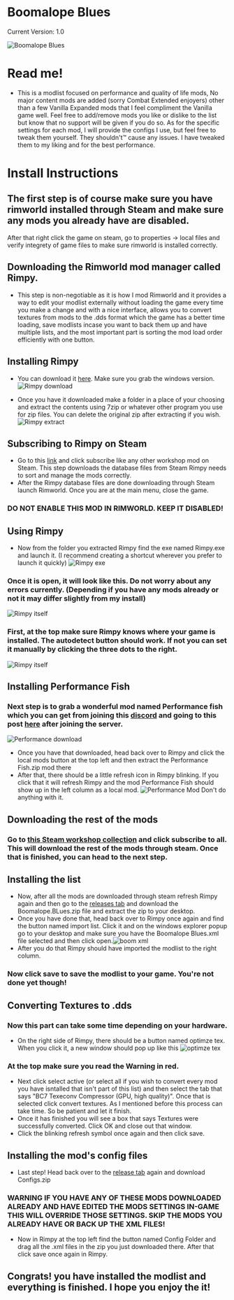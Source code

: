 # Boomalope Blues
Current Version: 1.0

![Boomalope Blues](https://user-images.githubusercontent.com/75699296/226787057-fc0180e7-78bb-4ac9-b6db-7b125cd84b7b.png)

# Read me!
- This is a modlist focused on performance and quality of life mods, No major content mods are added (sorry Combat Extended enjoyers) other than a few Vanilla Expanded mods that I feel compliment the Vanilla game well. Feel free to add/remove mods you like or dislike to the list but know that no support will be given if you do so. As for the specific settings for each mod, I will provide the configs I use, but feel free to tweak them yourself. They shouldn't™ cause any issues. I have tweaked them to my liking and for the best performance.

# Install Instructions
## The first step is of course make sure you have rimworld installed through Steam and make sure any mods you already have are disabled.
After that right click the game on steam, go to properties -> local files and verify integrety of game files to make sure rimworld is installed correctly.

## Downloading the Rimworld mod manager called Rimpy. 
- This step is non-negotiable as it is how I mod Rimworld and it provides a way to edit your modlist externally without loading the game every time you make a change and with a nice interface, allows you to convert textures from mods to the .dds format which the game has a better time loading, save modlists incase you want to back them up and have multiple lists, and the most important part is sorting the mod load order efficiently with one button.

## Installing Rimpy
- You can download it [here](https://github.com/rimpy-custom/RimPy/releases/download/1.2.6.28/RimPy_Windows.zip). Make sure you grab the windows version.
![Rimpy download](https://user-images.githubusercontent.com/75699296/226817452-48b1deb1-14ff-405c-a3a5-ce15321bc7da.png)

- Once you have it downloaded make a folder in a place of your choosing and extract the contents using 7zip or whatever other program you use for zip files. You can delete the original zip after extracting if you wish.
![Rimpy extract](https://user-images.githubusercontent.com/75699296/226816889-590cbe12-3d38-4630-85db-f1864b561ab1.png)
## Subscribing to Rimpy on Steam
- Go to this [link](https://steamcommunity.com/sharedfiles/filedetails/?id=1847679158&searchtext=rimpy) and click subscribe like any other workshop mod on Steam.
This step downloads the database files from Steam Rimpy needs to sort and manage the mods correctly.
- After the Rimpy database files are done downloading through Steam launch Rimworld. Once you are at the main menu, close the game.
### DO NOT ENABLE THIS MOD IN RIMWORLD. KEEP IT DISABLED!

## Using Rimpy
- Now from the folder you extracted Rimpy find the exe named Rimpy.exe and launch it. (I recommend creating a shortcut wherever you prefer to launch it quickly)
![Rimpy exe](https://user-images.githubusercontent.com/75699296/226822471-b74a314d-3888-4cd6-ab47-405b887f5e88.png)
### Once it is open, it will look like this. Do not worry about any errors currently. (Depending if you have any mods already or not it may differ slightly from my install)
![Rimpy itself](https://user-images.githubusercontent.com/75699296/226822946-32f6978f-1a32-4c20-a88d-320716e3531e.png)
### First, at the top make sure Rimpy knows where your game is installed. The autodetect button should work. If not you can set it manually by clicking the three dots to the right.
![Rimpy itself](https://user-images.githubusercontent.com/75699296/226823367-6b1c3887-0482-4c29-b512-72bf408c2eb1.png)

## Installing Performance Fish
### Next step is to grab a wonderful mod named Performance fish which you can get from joining this [discord](https://discord.gg/699XPDwt8U) and going to this post [here](https://discord.com/channels/241677926855081984/917207536745218068/1035304227368599652) after joining the server.
![Performance download](https://user-images.githubusercontent.com/75699296/226826506-30e655f8-1bc6-4d62-8736-26cc425ba60b.png)
- Once you have that downloaded, head back over to Rimpy and click the local mods button at the top left and then extract the Performance Fish.zip mod there
- After that, there should be a little refresh icon in Rimpy blinking. If you click that it will refresh Rimpy and the mod Performance Fish should show up in the left column as a local mod. ![Performance Mod](https://user-images.githubusercontent.com/75699296/226827429-390bd17a-f5f1-4a8d-970c-02dafc37ccf7.png) Don't do anything with it.

## Downloading the rest of the mods
### Go to [this Steam workshop collection](https://steamcommunity.com/sharedfiles/filedetails/?id=2950431243) and click subscribe to all. This will download the rest of the mods through steam. Once that is finished, you can head to the next step.

## Installing the list 
- Now, after all the mods are downloaded through steam refresh Rimpy again and then go to the [releases tab](https://github.com/H0wd3n/Boomalope-Blues/releases/tag/Boom) and download the Boomalope.BLues.zip file and extract the zip to your desktop.
- Once you have done that, head back over to Rimpy once again and find the button named import list. Click it and on the windows explorer popup go to your desktop and make sure you have the Boomalope Blues.xml file selected and then click open.![boom xml](https://user-images.githubusercontent.com/75699296/226829248-b5c53f66-00db-4e1f-98b0-9bf58a9fafa7.png)
- After you do that Rimpy should have imported the modlist to the right column.
### Now click save to save the modlist to your game. You're not done yet though!
## Converting Textures to .dds
### Now this part can take some time depending on your hardware.
- On the right side of Rimpy, there should be a button named optimze tex. When you click it, a new window should pop up like this
![optimze tex](https://user-images.githubusercontent.com/75699296/226830384-3e4e1676-385f-4fa6-af4d-a4bded84d513.png)
### At the top make sure you read the Warning in red.
- Next click select active (or select all if you wish to convert every mod you have isntalled that isn't part of this list) and then select the tab that says "BC7 Texeconv Compressor (GPU, high quality)". Once that is selected click convert textures. As I mentioned before this process can take time. So be patient and let it finish.
- Once it has finished you will see a box that says Textures were successfully converted. Click OK and close out that window.
- Click the blinking refresh symbol once again and then click save.

## Installing the mod's config files
- Last step! Head back over to the [release tab](https://github.com/H0wd3n/Boomalope-Blues/releases/tag/Boom) again and download Configs.zip
### WARNING IF YOU HAVE ANY OF THESE MODS DOWNLOADED ALREADY AND HAVE EDITED THE MODS SETTINGS IN-GAME THIS WILL OVERRIDE THOSE SETTINGS. SKIP THE MODS YOU ALREADY HAVE OR BACK UP THE XML FILES!
- Now in Rimpy at the top left find the button named Config Folder and drag all the .xml files in the zip you just downloaded there. After that click save once again in Rimpy.
##  Congrats! you have installed the modlist and everything is finished. I hope you enjoy the it!
